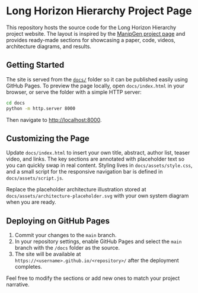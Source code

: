 # Long Horizon Hierarchy Project Page

This repository hosts the source code for the Long Horizon Hierarchy project website. The layout is inspired by the
[ManipGen project page](https://mihdalal.github.io/manipgen/) and provides ready-made sections for showcasing a paper,
code, videos, architecture diagrams, and results.

## Getting Started

The site is served from the [`docs/`](docs/) folder so it can be published easily using GitHub Pages. To preview the page
locally, open `docs/index.html` in your browser, or serve the folder with a simple HTTP server:

```bash
cd docs
python -m http.server 8000
```

Then navigate to <http://localhost:8000>.

## Customizing the Page

Update `docs/index.html` to insert your own title, abstract, author list, teaser video, and links. The key sections are
annotated with placeholder text so you can quickly swap in real content. Styling lives in `docs/assets/style.css`, and a
small script for the responsive navigation bar is defined in `docs/assets/script.js`.

Replace the placeholder architecture illustration stored at `docs/assets/architecture-placeholder.svg` with your own
system diagram when you are ready.

## Deploying on GitHub Pages

1. Commit your changes to the `main` branch.
2. In your repository settings, enable GitHub Pages and select the `main` branch with the `/docs` folder as the source.
3. The site will be available at `https://<username>.github.io/<repository>/` after the deployment completes.

Feel free to modify the sections or add new ones to match your project narrative.
